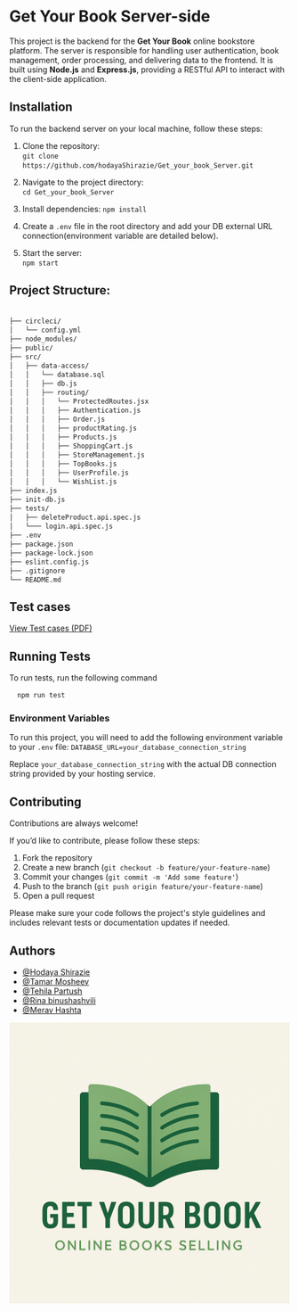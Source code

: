 # Get Your Book Server-side

This project is the backend for the **Get Your Book** online bookstore platform. The server is responsible for handling user authentication, book management, order processing, and delivering data to the frontend. It is built using **Node.js** and **Express.js**, providing a RESTful API to interact with the client-side application.


## Installation

To run the backend server on your local machine, follow these steps:

1. Clone the repository:  
   `git clone https://github.com/hodayaShirazie/Get_your_book_Server.git`

2. Navigate to the project directory:  
   `cd Get_your_book_Server`
3. Install dependencies:
   `npm install` 

4. Create a `.env` file in the root directory and add your DB external URL connection(environment variable are detailed below).

5. Start the server:  
   `npm start`


## Project Structure:
```plaintext

├── circleci/
│   └── config.yml
├── node_modules/
├── public/
├── src/
│   ├── data-access/
│   │   └── database.sql
│   │   ├── db.js
│   │   ├── routing/
│   │   │   └── ProtectedRoutes.jsx
│   │   │   ├── Authentication.js
│   │   │   ├── Order.js
│   │   │   ├── productRating.js
│   │   │   ├── Products.js
│   │   │   ├── ShoppingCart.js
│   │   │   ├── StoreManagement.js
│   │   │   ├── TopBooks.js
│   │   │   ├── UserProfile.js
│   │   │   └── WishList.js
├── index.js
├── init-db.js
├── tests/
│   ├── deleteProduct.api.spec.js
│   └─── login.api.spec.js
├── .env
├── package.json
├── package-lock.json
├── eslint.config.js
├── .gitignore
└── README.md

```

## Test cases

[View Test cases (PDF)](./docs/Teset_Cases.pdf)



## Running Tests

To run tests, run the following command

```bash
  npm run test
```


### Environment Variables

To run this project, you will need to add the following environment variable to your `.env` file: `DATABASE_URL=your_database_connection_string`

Replace `your_database_connection_string` with the actual DB connection string provided by your hosting service.



## Contributing

Contributions are always welcome!

If you’d like to contribute, please follow these steps:

1. Fork the repository
2. Create a new branch (`git checkout -b feature/your-feature-name`)
3. Commit your changes (`git commit -m 'Add some feature'`)
4. Push to the branch (`git push origin feature/your-feature-name`)
5. Open a pull request

Please make sure your code follows the project's style guidelines and includes relevant tests or documentation updates if needed.


## Authors

- [@Hodaya Shirazie](https://github.com/hodayaShirazie)
- [@Tamar Mosheev](https://github.com/TamarMosheev)
- [@Tehila Partush](https://github.com/tehilaPa)
- [@Rina binushashvili](https://github.com/R-B-613)
- [@Merav Hashta](https://github.com/MeravBest)

![Logo](./docs/GYB_logo.png)
